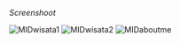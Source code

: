 _Screenshoot_

![MIDwisata1](https://user-images.githubusercontent.com/44739319/68685327-8dc8b700-059c-11ea-9867-81036aabfac5.jpeg)
![MIDwisata2](https://user-images.githubusercontent.com/44739319/68685352-98834c00-059c-11ea-9a13-74c9f262d422.jpeg)
![MIDaboutme](https://user-images.githubusercontent.com/44739319/68685371-9de09680-059c-11ea-802a-efbc3286b71d.jpeg)
